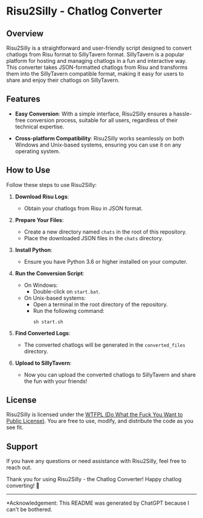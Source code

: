 # Risu2Silly - Chatlog Converter

## Overview

Risu2Silly is a straightforward and user-friendly script designed to convert chatlogs from Risu format to SillyTavern format. SillyTavern is a popular platform for hosting and managing chatlogs in a fun and interactive way. This converter takes JSON-formatted chatlogs from Risu and transforms them into the SillyTavern compatible format, making it easy for users to share and enjoy their chatlogs on SillyTavern.

## Features

- **Easy Conversion**: With a simple interface, Risu2Silly ensures a hassle-free conversion process, suitable for all users, regardless of their technical expertise.

- **Cross-platform Compatibility**: Risu2Silly works seamlessly on both Windows and Unix-based systems, ensuring you can use it on any operating system.

## How to Use

Follow these steps to use Risu2Silly:

1. **Download Risu Logs**:
   - Obtain your chatlogs from Risu in JSON format.

2. **Prepare Your Files**:
   - Create a new directory named `chats` in the root of this repository.
   - Place the downloaded JSON files in the `chats` directory.

3. **Install Python**:
   - Ensure you have Python 3.6 or higher installed on your computer.

4. **Run the Conversion Script**:
   - On Windows:
     - Double-click on `start.bat`.
   - On Unix-based systems:
     - Open a terminal in the root directory of the repository.
     - Run the following command:
       ```
       sh start.sh
       ```

5. **Find Converted Logs**:
   - The converted chatlogs will be generated in the `converted_files` directory.

6. **Upload to SillyTavern**:
   - Now you can upload the converted chatlogs to SillyTavern and share the fun with your friends!

## License

Risu2Silly is licensed under the [WTFPL (Do What the Fuck You Want to Public License)](license.md). You are free to use, modify, and distribute the code as you see fit.

## Support

If you have any questions or need assistance with Risu2Silly, feel free to reach out. 

Thank you for using Risu2Silly - the Chatlog Converter! Happy chatlog converting! 🎉

---

*Acknowledgement: This README was generated by ChatGPT because I can't be bothered. 
